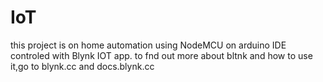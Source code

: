 # IoT

this project is on home automation using NodeMCU on arduino IDE controled with Blynk IOT app. to fnd out more about bltnk and how to use it,go to blynk.cc and docs.blynk.cc
